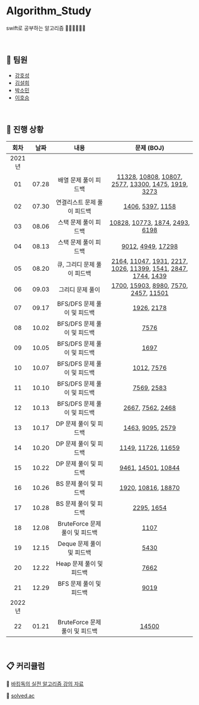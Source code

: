 # Algorithm_Study
swift로 공부하는 알고리즘 👩🏻‍💻🧑🏻‍💻

<br/>

## 🤝 팀원
+ [강호성](https://github.com/camosss)
+ [김설희](https://github.com/seolhee2750)
+ [박소민](https://github.com/Somin-DS)
+ [이호승](https://github.com/urijan44)

<br/>

## 🐾 진행 상황

| 회차 | 날짜 | 내용 | 문제 (BOJ) |
| :--: | :--: | :--: | :--: |
| 2021년 |
| 01 | 07.28 | 배열 문제 풀이 피드백 | [11328](https://www.acmicpc.net/problem/11328), [10808](https://www.acmicpc.net/problem/10808), [10807](https://www.acmicpc.net/problem/10807), [2577](https://www.acmicpc.net/problem/2577), [13300](https://www.acmicpc.net/problem/13300), [1475](https://www.acmicpc.net/problem/1475), [1919](https://www.acmicpc.net/problem/1919), [3273](https://www.acmicpc.net/problem/3273) |
| 02 | 07.30 | 연결리스트 문제 풀이 피드백 | [1406](https://www.acmicpc.net/problem/1406), [5397](https://www.acmicpc.net/problem/5397), [1158](https://www.acmicpc.net/problem/1158) |
| 03 | 08.06 | 스택 문제 풀이 피드백 | [10828](https://www.acmicpc.net/problem/10828), [10773](https://www.acmicpc.net/problem/10773), [1874](https://www.acmicpc.net/problem/1874), [2493](https://www.acmicpc.net/problem/2493), [6198](https://www.acmicpc.net/problem/6198) |
| 04 | 08.13 | 스택 문제 풀이 피드백 | [9012](https://www.acmicpc.net/problem/9012), [4949](https://www.acmicpc.net/problem/4949), [17298](https://www.acmicpc.net/problem/17298) |
| 05 | 08.20 | 큐, 그리디 문제 풀이 피드백 | [2164](https://www.acmicpc.net/problem/2164), [11047](https://www.acmicpc.net/problem/11047), [1931](https://www.acmicpc.net/problem/1931), [2217](https://www.acmicpc.net/problem/2217), [1026](https://www.acmicpc.net/problem/1026), [11399](https://www.acmicpc.net/problem/11399), [1541](https://www.acmicpc.net/problem/1541), [2847](https://www.acmicpc.net/problem/2847), [1744](https://www.acmicpc.net/problem/1744), [1439](https://www.acmicpc.net/problem/1439) |
| 06 | 09.03 | 그리디 문제 풀이 | [1700](https://www.acmicpc.net/problem/1700), [15903](https://www.acmicpc.net/problem/15903), [8980](https://www.acmicpc.net/problem/8980), [7570](https://www.acmicpc.net/problem/7570), [2457](https://www.acmicpc.net/problem/2457), [11501](https://www.acmicpc.net/problem/11501) |
| 07 | 09.17 | BFS/DFS 문제 풀이 및 피드백 | [1926](https://www.acmicpc.net/problem/1926), [2178](https://www.acmicpc.net/problem/2178) |
| 08 | 10.02 | BFS/DFS 문제 풀이 및 피드백 | [7576](https://www.acmicpc.net/problem/7576) |
| 09 | 10.05 | BFS/DFS 문제 풀이 및 피드백 | [1697](https://www.acmicpc.net/problem/1697) |
| 10 | 10.07 | BFS/DFS 문제 풀이 및 피드백 | [1012](https://www.acmicpc.net/problem/1012), [7576](https://www.acmicpc.net/problem/7576) |
| 11 | 10.10 | BFS/DFS 문제 풀이 및 피드백 | [7569](https://www.acmicpc.net/problem/7569), [2583](https://www.acmicpc.net/problem/2583) |
| 12 | 10.13 | BFS/DFS 문제 풀이 및 피드백 | [2667](https://www.acmicpc.net/problem/2667), [7562](https://www.acmicpc.net/problem/7562), [2468](https://www.acmicpc.net/problem/2468) |
| 13 | 10.17 | DP 문제 풀이 및 피드백 | [1463](https://www.acmicpc.net/problem/1463), [9095](https://www.acmicpc.net/problem/9095), [2579](https://www.acmicpc.net/problem/2579) |
| 14 | 10.20 | DP 문제 풀이 및 피드백 | [1149](https://www.acmicpc.net/problem/1149), [11726](https://www.acmicpc.net/problem/11726), [11659](https://www.acmicpc.net/problem/11659) |
| 15 | 10.22 | DP 문제 풀이 및 피드백 | [9461](https://www.acmicpc.net/problem/9461), [14501](https://www.acmicpc.net/problem/14501), [10844](https://www.acmicpc.net/problem/10844) |
| 16 | 10.26 | BS 문제 풀이 및 피드백 | [1920](https://www.acmicpc.net/problem/1920), [10816](https://www.acmicpc.net/problem/10816), [18870](https://www.acmicpc.net/problem/18870) |
| 17 | 10.28 | BS 문제 풀이 및 피드백 | [2295](https://www.acmicpc.net/problem/2295), [1654](https://www.acmicpc.net/problem/1654) |
| 18 | 12.08 | BruteForce 문제 풀이 및 피드백 | [1107](https://www.acmicpc.net/problem/1107) |
| 19 | 12.15 | Deque 문제 풀이 및 피드백 | [5430](https://www.acmicpc.net/problem/5430) |
| 20 | 12.22 | Heap 문제 풀이 및 피드백 | [7662](https://www.acmicpc.net/problem/7662) |
| 21 | 12.29 | BFS 문제 풀이 및 피드백 | [9019](https://www.acmicpc.net/problem/9019) |
| 2022년 |
| 22 | 01.21 | BruteForce 문제 풀이 및 피드백 | [14500](https://www.acmicpc.net/problem/14500) |


<br/>

## 📋 커리큘럼

📍 [바킹독의 실전 알고리즘 강의 자료](https://github.com/encrypted-def/basic-algo-lecture/blob/master/workbook.md)

📍 [solved.ac](https://solved.ac/)
